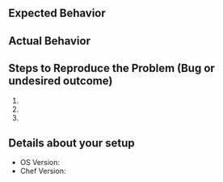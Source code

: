 <!---
Your issue may already be reported!
Please search on the [issue tracker](https://github.com/majormoses/tmpreaper/issues) before creating one.
--->

## Expected Behavior


## Actual Behavior


## Steps to Reproduce the Problem (Bug or undesired outcome)
<!---
Include a gist with the output of the chef run
--->

  1.
  1.
  1.


<!---
If you'd like to propose a solution please uncomment this section and remove this line.
## Possible Solution

--->

## Details about your setup

<!---
Please include anything else that may be relevant such as restricted umasks, selinux, etc
--->
  - OS Version:
  - Chef Version:
